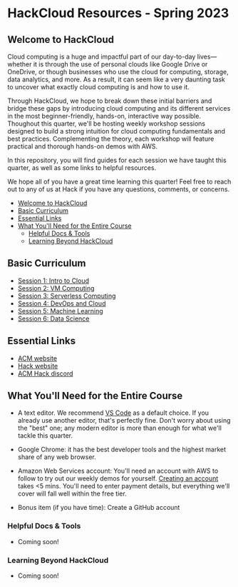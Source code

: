 # HackCloud Resources - Spring 2023

## Welcome to HackCloud 
Cloud computing is a huge and impactful part of our day-to-day lives—whether it is through the use of personal clouds like Google Drive or OneDrive, or though businesses who use the cloud for computing, storage, data analytics, and more. As a result, it can seem like a very daunting task to uncover what exactly cloud computing is and how to use it. 

Through HackCloud, we hope to break down these initial barriers and bridge these gaps by introducing cloud computing and its different services in the most beginner-friendly, hands-on, interactive way possible. Thoughout this quarter, we'll be hosting weekly workshop sessions designed to build a strong intuition for cloud computing fundamentals and best practices. Complementing the theory, each workshop will feature practical and thorough hands-on demos with AWS.

In this repository, you will find guides for each session we have taught this quarter, as well as some links to helpful resources.

We hope all of you have a great time learning this quarter! Feel free to reach out to any of us at Hack if you have any questions, comments, or concerns.

- [Welcome to HackCloud](#welcome-to-hackcloud)
- [Basic Curriculum](#basic-curriculum)
- [Essential Links](#essential-links)
- [What You'll Need for the Entire Course](#what-youll-need-for-the-entire-course)
  - [Helpful Docs & Tools](#helpful-docs--tools)
  - [Learning Beyond HackCloud](#learning-beyond-hackcloud)

## Basic Curriculum

* [Session 1: Intro to Cloud](https://github.com/uclaacm/HackCloud_S23/tree/main/Session%201:%20Intro%20to%20Cloud)
* [Session 2: VM Computing](https://github.com/uclaacm/HackCloud_S23/tree/main/Session%202:%20VM%20Computing)
* [Session 3: Serverless Computing](https://github.com/uclaacm/HackCloud_S23/tree/main/Session%203:%20Serverless%20Computing)
* [Session 4: DevOps and Cloud](https://github.com/uclaacm/HackCloud_S23/tree/main/Session%204:%20DevOps%20and%20Cloud)
* [Session 5: Machine Learning](https://github.com/uclaacm/HackCloud_S23/tree/main/Session%205:%20Machine%20Learning)
* [Session 6: Data Science](https://github.com/uclaacm/HackCloud_S23/tree/main/Session%206:%20Data%20Science)

## Essential Links 

* [ACM website](http://www.uclaacm.com/)
* [Hack website](https://hack.uclaacm.com/)
* [ACM Hack discord](https://discord.gg/rup2p6fxA5)

## What You'll Need for the Entire Course

* A text editor. We recommend [VS Code](https://code.visualstudio.com/) as
  a default choice. If you already use
  another editor, that's perfectly fine. Don't worry about using the "best"
  one; any modern editor is more than enough for what we'll tackle this
  quarter.

* Google Chrome: it has the best developer tools and the highest market share of
  any web browser.
  
* Amazon Web Services account: You'll need an account with AWS to follow to try
  out our weekly demos for yourself. [Creating an account](https://aws.amazon.com/resources/create-account/)
  takes <5 mins. You'll need to enter payment details, but everything we'll cover 
  will fall well within the free tier.
  
* Bonus item (if you have time): Create a GitHub account

### Helpful Docs & Tools

* Coming soon!

### Learning Beyond HackCloud

* Coming soon!
